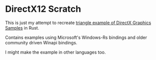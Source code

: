 # DirectX12 Scratch

This is just my attempt to recreate [triangle example of DirectX Graphics Samples](https://github.com/microsoft/DirectX-Graphics-Samples/tree/master/Samples/Desktop/D3D12HelloWorld/src/HelloTriangle) in Rust.

Contains examples using Microsoft's Windows-Rs bindings and older community driven Winapi bindings.

I might make the example in other languages too.